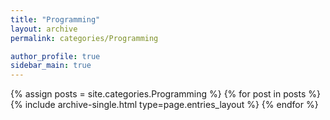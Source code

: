```yaml
---
title: "Programming"
layout: archive
permalink: categories/Programming

author_profile: true
sidebar_main: true
---
```



{% assign posts = site.categories.Programming %}
{% for post in posts %} {% include archive-single.html type=page.entries_layout %} {% endfor %}